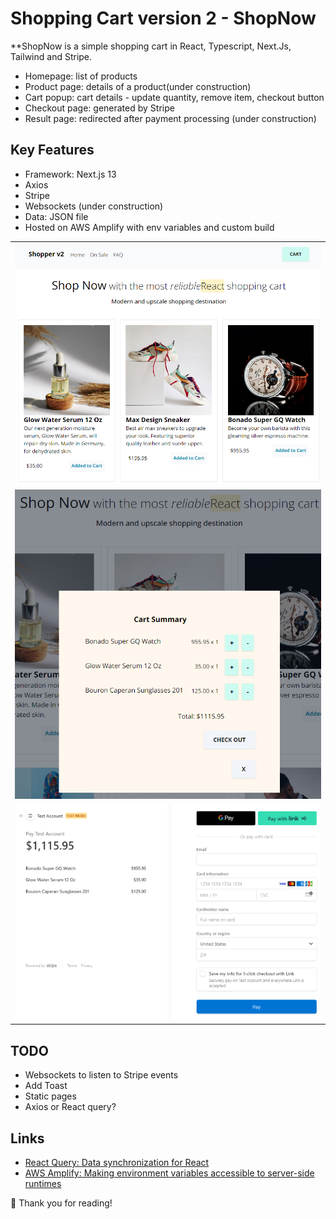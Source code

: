 # Shopping Cart version 2 - ShopNow

**ShopNow is a simple shopping cart in React, Typescript, Next.Js, Tailwind and Stripe.

- Homepage: list of products
- Product page: details of a product(under construction)
- Cart popup: cart details - update quantity, remove item, checkout button
- Checkout page: generated by Stripe
- Result page: redirected after payment processing (under construction)

## Key Features

- Framework: Next.js 13
- Axios 
- Stripe
- Websockets (under construction)
- Data: JSON file
- Hosted on AWS Amplify with env variables and custom build

<table>
<tbody>
 <tr>
<td align="center">
<img  style="width:500px" src="https://github.com/jparkley/shopper2-nextjs-stripe/blob/main/screenshot-ts-shopnow-01.png"> 
</td>
</tr>
 <tr>
<td align="center">
<img  style="width:500px" src="https://github.com/jparkley/shopper2-nextjs-stripe/blob/main/screenshot-ts-shopnow-02.png"> 
</td>
</tr>
 <tr>
<td align="center">
<img  style="width:500px" src="https://github.com/jparkley/shopper2-nextjs-stripe/blob/main/screenshot-ts-shopnow-03.png"> 
</td>
</tr>
</tbody>
</table>

## TODO

- Websockets to listen to Stripe events
- Add Toast
- Static pages
- Axios or React query?

## Links

- <a href="https://react-query.tanstack.com/" target="_blank">React Query: Data
  synchronization for React</a>
- <a href="https://docs.aws.amazon.com/amplify/latest/userguide/ssr-environment-variables.html" target="_blank">AWS Amplify: Making environment variables accessible to server-side runtimes</a>

:musical_note: Thank you for reading!
